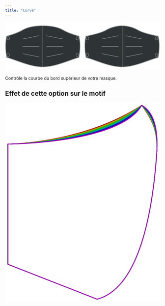 ```yaml
---
title: "Curve"
---
```


![Option de courbe](./curve.svg)

Contrôle la courbe du bord supérieur de votre masque.

## Effet de cette option sur le motif

![Cette image montre l'effet de cette option en superposant plusieurs variantes qui ont une valeur différente pour cette option](florence_curve_sample.svg "Effet de cette option sur le modèle")
